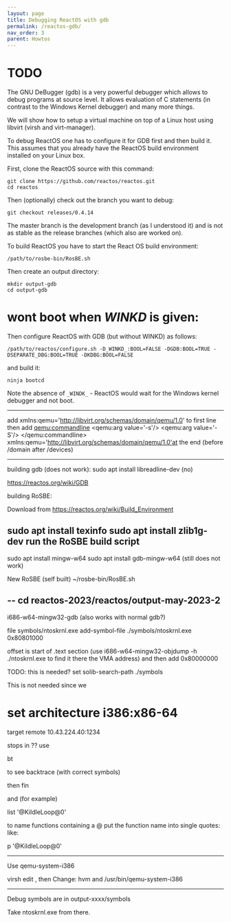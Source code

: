 ```yaml
---
layout: page
title: Debugging ReactOS with gdb
permalink: /reactos-gdb/
nav_order: 3
parent: Howtos
---
```


# [](#header-1)TODO

The GNU DeBugger (gdb) is a very powerful debugger which allows
to debug programs at source level. It allows evaluation of C
statements (in contrast to the Windows Kernel debugger)  and
many more things.

We will show how to setup a virtual machine on top of a Linux
host using libvirt (virsh and virt-manager).

To debug ReactOS one has to configure it for GDB first and
then build it. This assumes that you already have the
ReactOS build environment installed on your Linux box.

First, clone the ReactOS source with this command:

    git clone https://github.com/reactos/reactos.git
    cd reactos

Then (optionally) check out the branch you want to debug:

    git checkout releases/0.4.14

The master branch is the development branch (as I understood it)
and is not as stable as the release branches (which also are
worked on).

To build ReactOS you have to start the React OS build environment:

    /path/to/rosbe-bin/RosBE.sh

Then create an output directory:

    mkdir output-gdb
    cd output-gdb
# wont boot when _WINKD_ is given:

Then configure ReactOS with GDB (but without WINKD) as follows:

    /path/to/reactos/configure.sh -D_WINKD_:BOOL=FALSE -DGDB:BOOL=TRUE -DSEPARATE_DBG:BOOL=TRUE -DKDBG:BOOL=FALSE

and build it:

    ninja bootcd

Note the absence of ``_WINDK_`` - ReactOS would wait for the Windows
kernel debugger and not boot.

<!-- sudo apt install rosbe-unix

/usr/RosBE/RosBE.sh -->

---

add xmlns:qemu='http://libvirt.org/schemas/domain/qemu/1.0' to first line
then add
  <qemu:commandline>
    <qemu:arg value='-s'/>
    <qemu:arg value='-S'/>
  </qemu:commandline>
xmlns:qemu='http://libvirt.org/schemas/domain/qemu/1.0'at the end (before /domain after /devices)

---
building gdb (does not work):
sudo apt install libreadline-dev
	(no)

https://reactos.org/wiki/GDB

building RoSBE:

Download from https://reactos.org/wiki/Build_Environment

sudo apt install texinfo
sudo apt install zlib1g-dev
run the RoSBE build script
---
sudo apt install mingw-w64
sudo apt install gdb-mingw-w64
	(still does not work)

New RoSBE (self built)
~/rosbe-bin/RosBE.sh


--
cd reactos-2023/reactos/output-may-2023-2
---
i686-w64-mingw32-gdb
(also works with normal gdb?)

file symbols/ntoskrnl.exe
add-symbol-file ./symbols/ntoskrnl.exe 0x80801000

offset is start of .text section (use i686-w64-mingw32-objdump -h ./ntoskrnl.exe to find it there the VMA address) and then add 0x80000000

TODO: this is needed? 
set solib-search-path ./symbols

This is not needed since we 
# set architecture i386:x86-64
target remote 10.43.224.40:1234

stops in ?? use

bt

to see backtrace (with correct symbols)

then fin

and (for example)

list '@KiIdleLoop@0'

to name functions containing a @ put the function name into single
quotes: like:

p '@KiIdleLoop@0'

----
Use qemu-system-i386

virsh edit <domain>, then
Change:
<type arch='i686' machine='pc-i440fx-bionic'>hvm</type>
and
<emulator>/usr/bin/qemu-system-i386</emulator>

---

Debug symbols are in 
output-xxxx/symbols

Take ntoskrnl.exe from there.

